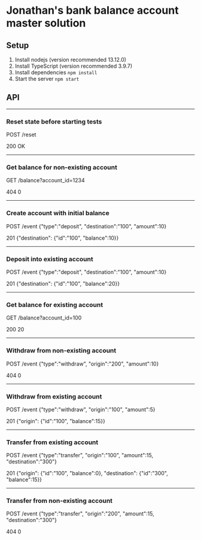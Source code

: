 # Jonathan's bank balance account master solution

## Setup
1. Install nodejs (version recommended 13.12.0)
1. Install TypeScript (version recommended 3.9.7)
1. Install dependencies `npm install`
1. Start the server `npm start`

## API

---
### Reset state before starting tests

POST /reset

200 OK


---
### Get balance for non-existing account

GET /balance?account_id=1234

404 0


---
### Create account with initial balance

POST /event {"type":"deposit", "destination":"100", "amount":10}

201 {"destination": {"id":"100", "balance":10}}


---
### Deposit into existing account

POST /event {"type":"deposit", "destination":"100", "amount":10}

201 {"destination": {"id":"100", "balance":20}}


---
### Get balance for existing account

GET /balance?account_id=100

200 20

---
### Withdraw from non-existing account

POST /event {"type":"withdraw", "origin":"200", "amount":10}

404 0

---
### Withdraw from existing account

POST /event {"type":"withdraw", "origin":"100", "amount":5}

201 {"origin": {"id":"100", "balance":15}}

---
### Transfer from existing account

POST /event {"type":"transfer", "origin":"100", "amount":15, "destination":"300"}

201 {"origin": {"id":"100", "balance":0}, "destination": {"id":"300", "balance":15}}

---
### Transfer from non-existing account

POST /event {"type":"transfer", "origin":"200", "amount":15, "destination":"300"}

404 0
